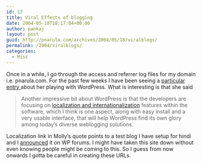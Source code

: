```yaml
---
id: 13
title: Viral Effects of blogging
date: 2004-05-18T18:17:04+00:00
author: pankaj
layout: post
guid: http://pnarula.com/archives/2004/05/18/viralblogs/
permalink: /2004/viralblogs/
categories:
  - Misc
---
```

Once in a while, I go through the access and referrer log files for my domain i.e. pnarula.com. For the past few weeks I have been seeing a <a href="http://www.molly.com/mt/archives/000156.php" onclick="_gaq.push(['_trackEvent', 'outbound-article', 'http://www.molly.com/mt/archives/000156.php', 'particular entry ']);" >particular entry </a>about her playing with WordPress. What is interesting is that she said

> <div>
>   <p>
>     Another impressive bit about WordPress is that the developers are focusing on <a href="http://pnarula.com/wpd" onclick="_gaq.push(['_trackEvent', 'outbound-article', 'http://pnarula.com/wpd', 'localization and internationalization']);" >localization and internationalization</a> features within the software, which I think is one aspect, along with easy install and a very usable interface, that will help WordPress find its own glory among today&#8217;s diverse weblogging solutions.
>   </p>
> </div>

Localization link in Molly&#8217;s quote points to a test blog I have setup for hindi and I <a href="http://wordpress.org/support/3/5417" onclick="_gaq.push(['_trackEvent', 'outbound-article', 'http://wordpress.org/support/3/5417', 'announced']);" >announced</a> it on WP forums. I might have taken this site down without even knowing people might be coming to this. So I guess from now onwards I gotta be careful in creating these URLs.